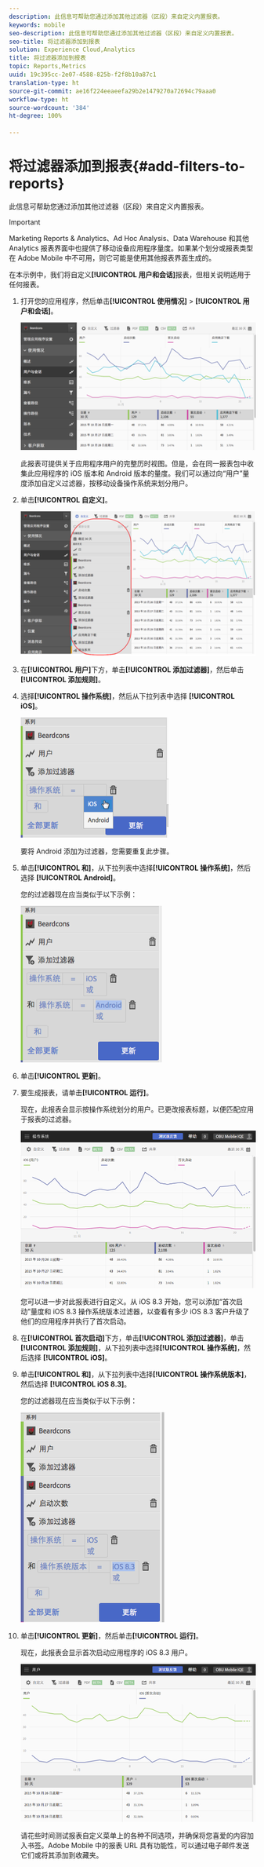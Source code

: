 ```yaml
---
description: 此信息可帮助您通过添加其他过滤器（区段）来自定义内置报表。
keywords: mobile
seo-description: 此信息可帮助您通过添加其他过滤器（区段）来自定义内置报表。
seo-title: 将过滤器添加到报表
solution: Experience Cloud,Analytics
title: 将过滤器添加到报表
topic: Reports,Metrics
uuid: 19c395cc-2e07-4588-825b-f2f8b10a87c1
translation-type: ht
source-git-commit: ae16f224eeaeefa29b2e1479270a72694c79aaa0
workflow-type: ht
source-wordcount: '384'
ht-degree: 100%

---
```



# 将过滤器添加到报表{#add-filters-to-reports}

此信息可帮助您通过添加其他过滤器（区段）来自定义内置报表。

>[!IMPORTANT]
>
>Marketing Reports &amp; Analytics、Ad Hoc Analysis、Data Warehouse 和其他 Analytics 报表界面中也提供了移动设备应用程序量度。如果某个划分或报表类型在 Adobe Mobile 中不可用，则它可能是使用其他报表界面生成的。

在本示例中，我们将自定义&#x200B;**[!UICONTROL 用户和会话]**&#x200B;报表，但相关说明适用于任何报表。

1. 打开您的应用程序，然后单击&#x200B;**[!UICONTROL 使用情况]** > **[!UICONTROL 用户和会话]**。

   ![](assets/customize1.png)

   此报表可提供关于应用程序用户的完整历时视图。但是，会在同一报表包中收集此应用程序的 iOS 版本和 Android 版本的量度。我们可以通过向“用户”量度添加自定义过滤器，按移动设备操作系统来划分用户。

1. 单击&#x200B;**[!UICONTROL 自定义]**。

   ![](assets/customize2.png)

1. 在&#x200B;**[!UICONTROL 用户]**&#x200B;下方，单击&#x200B;**[!UICONTROL 添加过滤器]**，然后单击&#x200B;**[!UICONTROL 添加规则]**。

1. 选择&#x200B;**[!UICONTROL 操作系统]**，然后从下拉列表中选择 **[!UICONTROL iOS]**。

   ![](assets/customize3.png)

   要将 Android 添加为过滤器，您需要重复此步骤。

1. 单击&#x200B;**[!UICONTROL 和]**，从下拉列表中选择&#x200B;**[!UICONTROL 操作系统]**，然后选择 **[!UICONTROL Android]**。

   您的过滤器现在应当类似于以下示例：

   ![](assets/customize4.png)

1. 单击&#x200B;**[!UICONTROL 更新]**。
1. 要生成报表，请单击&#x200B;**[!UICONTROL 运行]**。

   现在，此报表会显示按操作系统划分的用户。已更改报表标题，以便匹配应用于报表的过滤器。

   ![](assets/customize5.png)

   您可以进一步对此报表进行自定义。从 iOS 8.3 开始，您可以添加“首次启动”量度和 iOS 8.3 操作系统版本过滤器，以查看有多少 iOS 8.3 客户升级了他们的应用程序并执行了首次启动。
1. 在&#x200B;**[!UICONTROL 首次启动]**&#x200B;下方，单击&#x200B;**[!UICONTROL 添加过滤器]**，单击&#x200B;**[!UICONTROL 添加规则]**，从下拉列表中选择&#x200B;**[!UICONTROL 操作系统]**，然后选择 **[!UICONTROL iOS]**。
1. 单击&#x200B;**[!UICONTROL 和]**，从下拉列表中选择&#x200B;**[!UICONTROL 操作系统版本]**，然后选择 **[!UICONTROL iOS 8.3]**。

   您的过滤器现在应当类似于以下示例：

   ![](assets/customize6.png)

1. 单击&#x200B;**[!UICONTROL 更新]**，然后单击&#x200B;**[!UICONTROL 运行]**。

   现在，此报表会显示首次启动应用程序的 iOS 8.3 用户。

   ![](assets/customize7.png)

   请花些时间测试报表自定义菜单上的各种不同选项，并确保将您喜爱的内容加入书签。Adobe Mobile 中的报表 URL 具有功能性，可以通过电子邮件发送它们或将其添加到收藏夹。
